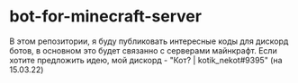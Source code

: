 # bot-for-minecraft-server
В этом репозитории, я буду публиковать интересные коды для дискорд ботов, в основном это будет связанно с серверами майнкрафт.
Если хотите предложить идею, мой дискорд - "Кот? | kotik_nekot#9395" (на 15.03.22)

